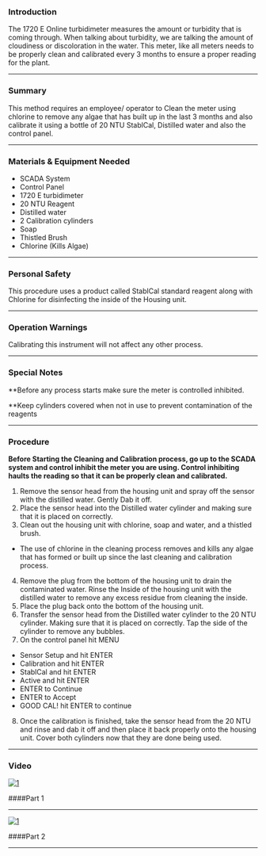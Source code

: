 ### Introduction
The 1720 E Online turbidimeter  measures the amount or turbidity that is coming through. When talking about turbidity, we are talking the amount of cloudiness or discoloration in the water. This meter, like all meters needs to be properly clean and calibrated every 3 months to ensure a proper reading for the plant.
***

### Summary
This method requires an employee/ operator to Clean the meter using chlorine to remove any algae that has built up in the last 3 months and also calibrate it using a bottle of  20 NTU StablCal, Distilled water and also the control panel.
***

### Materials & Equipment Needed
- SCADA System
- Control Panel
- 1720 E turbidimeter
- 20 NTU Reagent
- Distilled water
- 2 Calibration cylinders
- Soap
- Thistled Brush
- Chlorine (Kills Algae)
***

### Personal Safety
This procedure uses a product called StablCal standard reagent along with Chlorine for disinfecting the inside of the Housing unit.
***

### Operation Warnings
Calibrating this  instrument will not affect any other process.
***

### Special Notes
**Before any process starts make sure the meter is controlled inhibited.

**Keep cylinders covered when not in use to prevent contamination of the reagents
***

### Procedure
**Before Starting the Cleaning and Calibration process, go up to the SCADA system and control inhibit the meter you are using. Control inhibiting haults the reading so that it can be properly clean and calibrated.**

1. Remove the sensor head from the housing unit and spray off the sensor with the distilled water. Gently Dab it off.
2. Place the sensor head into the Distilled water cylinder and making sure that it is placed on correctly.
3. Clean out the housing unit with chlorine, soap and water, and a thistled brush.
- The use of chlorine in the cleaning process removes and kills any algae that has formed or built up since the last cleaning and calibration process.
4. Remove the plug from the bottom of the housing unit to drain the contaminated water. Rinse the Inside of the housing unit with the distilled water to remove any excess residue from cleaning the inside.
5. Place the plug back onto the bottom of the housing unit.
6. Transfer the sensor head from the Distilled water cylinder to the 20 NTU cylinder. Making sure that it is placed on correctly. Tap the side of the cylinder to remove any bubbles.
7. On the control panel hit MENU
- Sensor Setup and hit ENTER
- Calibration and hit ENTER
- StablCal and hit ENTER
- Active and hit ENTER
- ENTER to Continue
- ENTER to Accept
- GOOD CAL! hit ENTER to continue
8. Once the calibration is finished, take the sensor head from the 20 NTU and rinse and dab it off and then place it back properly onto the housing unit. Cover both cylinders now that they are done being used.
***

### Video

[![1](http://img.youtube.com/vi/faeX64jpE8Y/0.jpg)](https://www.youtube.com/watch?v=faeX64jpE8Y "Cleaning and calibrating the 1720 E Turbidimeter,  Part 1 ")

####Part 1

***
[![1](http://img.youtube.com/vi/VcGwZznyNXU/0.jpg)](https://www.youtube.com/watch?v=VcGwZznyNXU "Cleaning and calibrating the 1720 E Turbidimeter,  Part 2 ")

####Part 2

*** 

